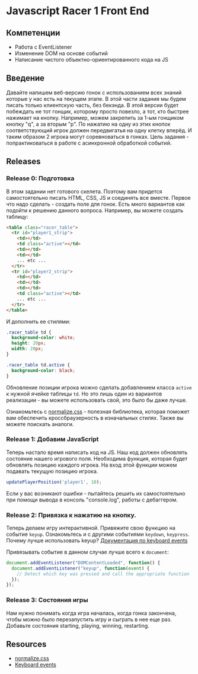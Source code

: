 # Javascript Racer 1 Front End

## Компетенции

* Работа с EventListener
* Изменение DOM на основе событий
* Написание чистого объектно-ориентированного кода на JS

## Введение

Давайте напишем веб-версию гонок с использованием всех знаний которые у нас есть на текущем этапе. В этой части задания мы будем писать только клиентскую часть, без бекэнда. В этой версии будет побеждать не тот гонщик, которому просто повезло, а тот, кто быстрее нажимает на кнопку.
Например, можем закрепить за 1-ым гонщиком кнопку "q", а за вторым "p". По нажатию на одну из этих кнопок соответствующий игрок должен передвигатья на одну клетку вперёд. И таким образом 2 игрока могут соревноваться в гонках.
Цель задания - попрактиковаться в работе с асинхронной обработкой событий.


## Releases

### Release 0: Подготовка

В этом задании нет готового скелета. Поэтому вам придется самостоятельно писать HTML, CSS, JS и соединять все вместе. Первое что надо сделать - создать поле для гонок. Есть много вариантов как подойти к решению данного вопроса. Например, вы можете создать таблицу:


```html
<table class="racer_table">
  <tr id="player1_strip">
    <td></td>
    <td class="active"></td>
    <td></td>
    <td></td>
    ... etc ...
  </tr>
  <tr id="player2_strip">
    <td></td>
    <td></td>
    <td></td>
    <td class="active"></td>
    ... etc ...
  </tr>
</table>
```

И дополнить ее стилями:

```css
.racer_table td {
  background-color: white;
  height: 20px;
  width: 20px;
}

.racer_table td.active {
  background-color: black;
}
```

Обновление позиции игрока можно сделать добавлением класса `active` к нужной ячейке таблицы `td`. Но это лишь один из вариантов реализации - вы можете использовать свой, это было бы даже лучше.

Ознакомьтесь с [normalize.css][] - полезная библиотека, которая поможет вам обеспечить кроссбраузерность в изначальных стилях. Также вы можете поискать аналоги.


### Release 1: Добавим JavaScript

Теперь настало время написать код на JS. Наш код должен обновлять состояние нашего игрового поля. Необходима функция, которая будет обновлять позицию каждого игрока. На вход этой функции можем подавать текущую позицию игрока.

```javascript
updatePlayerPosition('player1', 10);
```

Если у вас возникают ошибки - пытайтесь решить их самостоятельно при помощи вывода в консоль "console.log", работы с дебаггером.


### Release 2: Привязка к нажатию на кнопку.

Теперь делаем игру интерактивной. Привяжите свою функцию на событие `keyup`. Ознакомьтесь и с другими событиями `keydown`, `keypress`. Почему лучше использовать keyup? [Документация по keyboard events][keyboard events]

Привязывать событие в данном случае лучше всего к `document`:

```javascript
document.addEventListener("DOMContentLoaded", function() {
  document.addEventListener("keyup", function(event) {
    // Detect which key was pressed and call the appropriate function
  });
});
```

### Release 3: Состояния игры

Нам нужно понимать когда игра началась, когда гонка закончена, чтобы можно было перезапустить игру и сыграть в нее еще раз. Добавьте состояния starting, playing, winning, restarting.



## Resources

* [normalize.css][]
* [Keyboard events][keyboard events]



[normalize.css]: http://necolas.github.com/normalize.css/
[keyboard events]: https://developer.mozilla.org/ru/docs/Web/API/KeyboardEvent
